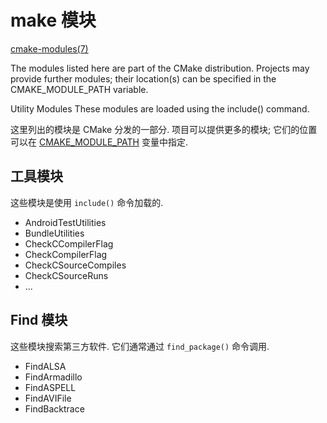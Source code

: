 # make 模块

[cmake-modules(7)](https://cmake.org/cmake/help/latest/manual/cmake-modules.7.html)

The modules listed here are part of the CMake distribution. Projects may provide further modules; their location(s) can be specified in the CMAKE_MODULE_PATH variable.

Utility Modules
These modules are loaded using the include() command.

这里列出的模块是 CMake 分发的一部分.
项目可以提供更多的模块; 它们的位置可以在 [CMAKE_MODULE_PATH][] 变量中指定.

[CMAKE_MODULE_PATH]: https://cmake.org/cmake/help/latest/variable/CMAKE_MODULE_PATH.html#variable:CMAKE_MODULE_PATH

## 工具模块

这些模块是使用 `include()` 命令加载的.

+ AndroidTestUtilities
+ BundleUtilities
+ CheckCCompilerFlag
+ CheckCompilerFlag
+ CheckCSourceCompiles
+ CheckCSourceRuns
+ ...

## Find 模块

这些模块搜索第三方软件. 它们通常通过 `find_package()` 命令调用.

+ FindALSA
+ FindArmadillo
+ FindASPELL
+ FindAVIFile
+ FindBacktrace
